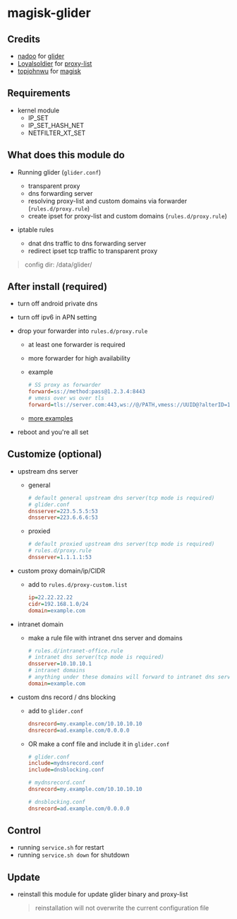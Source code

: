 # magisk-glider

## Credits

- [nadoo](https://github.com/nadoo) for [glider](https://github.com/nadoo/glider)
- [Loyalsoldier](https://github.com/Loyalsoldier) for [proxy-list](https://github.com/Loyalsoldier/v2ray-rules-dat)
- [topjohnwu](https://github.com/topjohnwu) for [magisk](https://github.com/topjohnwu/Magisk)

## Requirements

- kernel module
  - IP_SET
  - IP_SET_HASH_NET
  - NETFILTER_XT_SET

## What does this module do

- Running glider (`glider.conf`)
  - transparent proxy
  - dns forwarding server
  - resolving proxy-list and custom domains via forwarder (`rules.d/proxy.rule`)
  - create ipset for proxy-list and custom domains (`rules.d/proxy.rule`)

- iptable rules
  - dnat dns traffic to dns forwarding server
  - redirect ipset tcp traffic to transparent proxy

>config dir: /data/glider/

## After install (required)

- turn off android private dns
- turn off ipv6 in APN setting
- drop your forwarder into `rules.d/proxy.rule`
  - at least one forwarder is required
  - more forwarder for high availability
  - example

    ```ini
    # SS proxy as forwarder
    forward=ss://method:pass@1.2.3.4:8443
    # vmess over ws over tls
    forward=tls://server.com:443,ws://@/PATH,vmess://UUID@?alterID=123
    ```

  - [more examples](https://github.com/nadoo/glider/blob/master/config/glider.conf.example#L81-L151)

- reboot and you're all set

## Customize (optional)

- upstream dns server
  - general

    ```ini
    # default general upstream dns server(tcp mode is required)
    # glider.conf
    dnsserver=223.5.5.5:53
    dnsserver=223.6.6.6:53
    ```

  - proxied

    ```ini
    # default proxied upstream dns server(tcp mode is required)
    # rules.d/proxy.rule
    dnsserver=1.1.1.1:53
    ```

- custom proxy domain/ip/CIDR
  - add to `rules.d/proxy-custom.list`

    ```ini
    ip=22.22.22.22
    cidr=192.168.1.0/24
    domain=example.com
    ```

- intranet domain
  - make a rule file with intranet dns server and domains

    ```ini
    # rules.d/intranet-office.rule
    # intranet dns server(tcp mode is required)
    dnsserver=10.10.10.1
    # intranet domains
    # anything under these domains will forward to intranet dns server
    domain=example.com
    ```

- custom dns record / dns blocking
  - add to `glider.conf`

    ```ini
    dnsrecord=my.example.com/10.10.10.10
    dnsrecord=ad.example.com/0.0.0.0
    ```

  - OR make a conf file and include it in `glider.conf`

    ```ini
    # glider.conf
    include=mydnsrecord.conf
    include=dnsblocking.conf

    # mydnsrecord.conf
    dnsrecord=my.example.com/10.10.10.10

    # dnsblocking.conf
    dnsrecord=ad.example.com/0.0.0.0
    ```

## Control

- running `service.sh` for restart
- running `service.sh down` for shutdown

## Update

- reinstall this module for update glider binary and proxy-list
  >reinstallation will not overwrite the current configuration file
